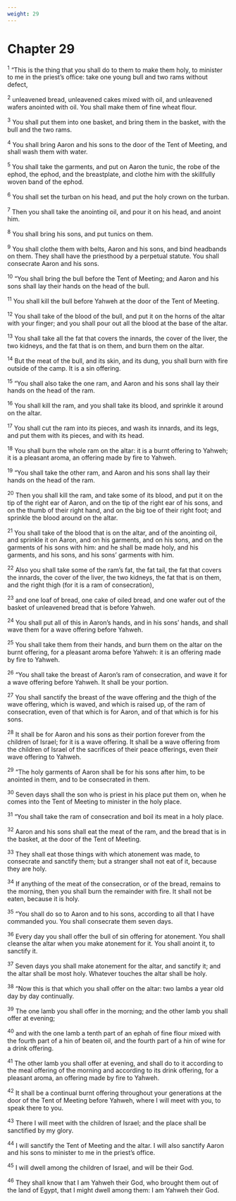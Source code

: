 ```yaml
---
weight: 29
---
```


# Chapter 29

<sup>1</sup> “This is the thing that you shall do to them to make them holy, to minister to me in the priest’s office: take one young bull and two rams without defect, 

<sup>2</sup> unleavened bread, unleavened cakes mixed with oil, and unleavened wafers anointed with oil. You shall make them of fine wheat flour. 

<sup>3</sup> You shall put them into one basket, and bring them in the basket, with the bull and the two rams. 

<sup>4</sup> You shall bring Aaron and his sons to the door of the Tent of Meeting, and shall wash them with water. 

<sup>5</sup> You shall take the garments, and put on Aaron the tunic, the robe of the ephod, the ephod, and the breastplate, and clothe him with the skillfully woven band of the ephod. 

<sup>6</sup> You shall set the turban on his head, and put the holy crown on the turban. 

<sup>7</sup> Then you shall take the anointing oil, and pour it on his head, and anoint him. 

<sup>8</sup> You shall bring his sons, and put tunics on them. 

<sup>9</sup> You shall clothe them with belts, Aaron and his sons, and bind headbands on them. They shall have the priesthood by a perpetual statute. You shall consecrate Aaron and his sons. 

<sup>10</sup> “You shall bring the bull before the Tent of Meeting; and Aaron and his sons shall lay their hands on the head of the bull. 

<sup>11</sup> You shall kill the bull before Yahweh at the door of the Tent of Meeting. 

<sup>12</sup> You shall take of the blood of the bull, and put it on the horns of the altar with your finger; and you shall pour out all the blood at the base of the altar. 

<sup>13</sup> You shall take all the fat that covers the innards, the cover of the liver, the two kidneys, and the fat that is on them, and burn them on the altar. 

<sup>14</sup> But the meat of the bull, and its skin, and its dung, you shall burn with fire outside of the camp. It is a sin offering. 

<sup>15</sup> “You shall also take the one ram, and Aaron and his sons shall lay their hands on the head of the ram. 

<sup>16</sup> You shall kill the ram, and you shall take its blood, and sprinkle it around on the altar. 

<sup>17</sup> You shall cut the ram into its pieces, and wash its innards, and its legs, and put them with its pieces, and with its head. 

<sup>18</sup> You shall burn the whole ram on the altar: it is a burnt offering to Yahweh; it is a pleasant aroma, an offering made by fire to Yahweh. 

<sup>19</sup> “You shall take the other ram, and Aaron and his sons shall lay their hands on the head of the ram. 

<sup>20</sup> Then you shall kill the ram, and take some of its blood, and put it on the tip of the right ear of Aaron, and on the tip of the right ear of his sons, and on the thumb of their right hand, and on the big toe of their right foot; and sprinkle the blood around on the altar. 

<sup>21</sup> You shall take of the blood that is on the altar, and of the anointing oil, and sprinkle it on Aaron, and on his garments, and on his sons, and on the garments of his sons with him: and he shall be made holy, and his garments, and his sons, and his sons’ garments with him. 

<sup>22</sup> Also you shall take some of the ram’s fat, the fat tail, the fat that covers the innards, the cover of the liver, the two kidneys, the fat that is on them, and the right thigh (for it is a ram of consecration), 

<sup>23</sup> and one loaf of bread, one cake of oiled bread, and one wafer out of the basket of unleavened bread that is before Yahweh. 

<sup>24</sup> You shall put all of this in Aaron’s hands, and in his sons’ hands, and shall wave them for a wave offering before Yahweh. 

<sup>25</sup> You shall take them from their hands, and burn them on the altar on the burnt offering, for a pleasant aroma before Yahweh: it is an offering made by fire to Yahweh. 

<sup>26</sup> “You shall take the breast of Aaron’s ram of consecration, and wave it for a wave offering before Yahweh. It shall be your portion. 

<sup>27</sup> You shall sanctify the breast of the wave offering and the thigh of the wave offering, which is waved, and which is raised up, of the ram of consecration, even of that which is for Aaron, and of that which is for his sons. 

<sup>28</sup> It shall be for Aaron and his sons as their portion forever from the children of Israel; for it is a wave offering. It shall be a wave offering from the children of Israel of the sacrifices of their peace offerings, even their wave offering to Yahweh. 

<sup>29</sup> “The holy garments of Aaron shall be for his sons after him, to be anointed in them, and to be consecrated in them. 

<sup>30</sup> Seven days shall the son who is priest in his place put them on, when he comes into the Tent of Meeting to minister in the holy place. 

<sup>31</sup> “You shall take the ram of consecration and boil its meat in a holy place. 

<sup>32</sup> Aaron and his sons shall eat the meat of the ram, and the bread that is in the basket, at the door of the Tent of Meeting. 

<sup>33</sup> They shall eat those things with which atonement was made, to consecrate and sanctify them; but a stranger shall not eat of it, because they are holy. 

<sup>34</sup> If anything of the meat of the consecration, or of the bread, remains to the morning, then you shall burn the remainder with fire. It shall not be eaten, because it is holy. 

<sup>35</sup> “You shall do so to Aaron and to his sons, according to all that I have commanded you. You shall consecrate them seven days. 

<sup>36</sup> Every day you shall offer the bull of sin offering for atonement. You shall cleanse the altar when you make atonement for it. You shall anoint it, to sanctify it. 

<sup>37</sup> Seven days you shall make atonement for the altar, and sanctify it; and the altar shall be most holy. Whatever touches the altar shall be holy. 

<sup>38</sup> “Now this is that which you shall offer on the altar: two lambs a year old day by day continually. 

<sup>39</sup> The one lamb you shall offer in the morning; and the other lamb you shall offer at evening; 

<sup>40</sup> and with the one lamb a tenth part of an ephah of fine flour mixed with the fourth part of a hin of beaten oil, and the fourth part of a hin of wine for a drink offering. 

<sup>41</sup> The other lamb you shall offer at evening, and shall do to it according to the meal offering of the morning and according to its drink offering, for a pleasant aroma, an offering made by fire to Yahweh. 

<sup>42</sup> It shall be a continual burnt offering throughout your generations at the door of the Tent of Meeting before Yahweh, where I will meet with you, to speak there to you. 

<sup>43</sup> There I will meet with the children of Israel; and the place shall be sanctified by my glory. 

<sup>44</sup> I will sanctify the Tent of Meeting and the altar. I will also sanctify Aaron and his sons to minister to me in the priest’s office. 

<sup>45</sup> I will dwell among the children of Israel, and will be their God. 

<sup>46</sup> They shall know that I am Yahweh their God, who brought them out of the land of Egypt, that I might dwell among them: I am Yahweh their God. 


